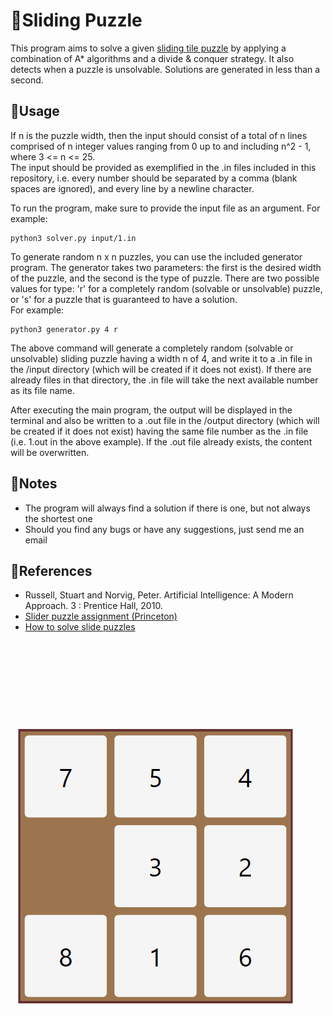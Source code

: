 # 🧩Sliding Puzzle

This program aims to solve a given [sliding tile puzzle](https://en.wikipedia.org/wiki/Sliding_puzzle) by applying a combination of A* algorithms and a divide & conquer strategy. It also detects when a puzzle is unsolvable. Solutions are generated in less than a second.

## 🔹Usage

If n is the puzzle width, then the input should consist of a total of n lines comprised of n integer values ranging from 0 up to and including n^2 - 1, where 3 <= n <= 25.  
The input should be provided as exemplified in the .in files included in this repository, i.e. every number should be separated by a comma (blank spaces are ignored), and every line by a newline character.   
  
To run the program, make sure to provide the input file as an argument. For example:

```
python3 solver.py input/1.in
```

To generate random n x n puzzles, you can use the included generator program. The generator takes two parameters: the first is the desired width of the puzzle, and the second is the type of puzzle. There are two possible values for type: 'r' for a completely random (solvable or unsolvable) puzzle, or 's' for a puzzle that is guaranteed to have a solution.  
For example:

```
python3 generator.py 4 r
```

The above command will generate a completely random (solvable or unsolvable) sliding puzzle having a width n of 4, and write it to a .in file in the /input directory (which will be created if it does not exist). If there are already files in that directory, the .in file will take the next available number as its file name.
  
After executing the main program, the output will be displayed in the terminal and also be written to a .out file in the /output directory (which will be created if it does not exist) having the same file number as the .in file (i.e. 1.out in the above example). If the .out file already exists, the content will be overwritten.

## 🔹Notes  

- The program will always find a solution if there is one, but not always the shortest one  
- Should you find any bugs or have any suggestions, just send me an email

## 🔹References  

- Russell, Stuart and Norvig, Peter. Artificial Intelligence: A Modern Approach. 3 : Prentice Hall, 2010.
- [Slider puzzle assignment (Princeton)](https://www.cs.princeton.edu/courses/archive/spring20/cos226/assignments/8puzzle/specification.php)
- [How to solve slide puzzles](https://www.wikihow.com/Solve-Slide-Puzzles)
  
&nbsp;&nbsp;&nbsp;&nbsp;&nbsp;&nbsp;
&nbsp;&nbsp;&nbsp;&nbsp;&nbsp;&nbsp;
&nbsp;&nbsp;


<p align="center" width="100%">
<img src="spuzzle.gif"
     alt="8-puzzle"
     style="float: left; padding-top:100px" />  
</p>  

